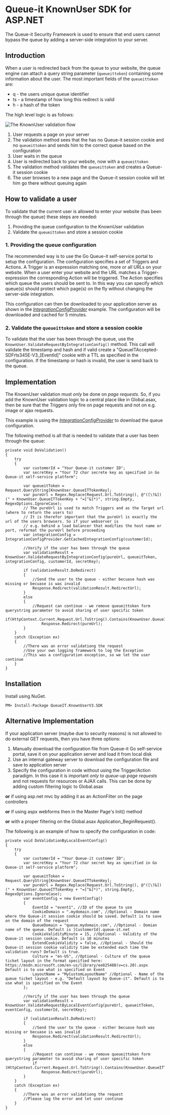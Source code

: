 [//]: [![NuGet](http://img.shields.io/nuget/v/QueueIT.KnownUserV3.SDK.svg)](https://www.nuget.org/packages/QueueIT.KnownUserV3.SDK/)

# Queue-it KnownUser SDK for ASP.NET
The Queue-it Security Framework is used to ensure that end users cannot bypass the queue by adding a server-side integration to your server. 
## Introduction
When a user is redirected back from the queue to your website, the queue engine can attach a query string parameter (`queueittoken`) containing some information about the user. 
The most important fields of the `queueittoken` are:

 - q - the users unique queue identifier
 - ts - a timestamp of how long this redirect is valid
 - h - a hash of the token


The high level logic is as follows:

![The KnownUser validation flow](https://github.com/queueit/KnownUser.V3.ASPNET/blob/master/Documentation/KnownUserFlow.png)

 1. User requests a page on your server
 2. The validation method sees that the has no Queue-it session cookie and no `queueittoken` and sends him to the correct queue based on the configuration
 3. User waits in the queue
 4. User is redirected back to your website, now with a `queueittoken`
 5. The validation method validates the `queueittoken` and creates a Queue-it session cookie
 6. The user browses to a new page and the Queue-it session cookie will let him go there without queuing again

## How to validate a user
To validate that the current user is allowed to enter your website (has been through the queue) these steps are needed:

 1. Providing the queue configuration to the KnownUser validation
 2. Validate the `queueittoken` and store a session cookie


### 1. Providing the queue configuration
The recommended way is to use the Go Queue-it self-service portal to setup the configuration. 
The configuration specifies a set of Triggers and Actions. A Trigger is an expression matching one, more or all URLs on your website. 
When a user enter your website and the URL matches a Trigger-expression the corresponding Action will be triggered. 
The Action specifies which queue the users should be sent to. 
In this way you can specify which queue(s) should protect which page(s) on the fly without changing the server-side integration.

This configuration can then be downloaded to your application server as shown in the *[IntegrationConfigProvider](https://github.com/queueit/KnownUser.V3.ASPNET/blob/master/Documentation/IntegrationConfigProvider.cs)* example. 
The configuration will be downloaded and cached for 5 minutes. 

### 2. Validate the `queueittoken` and store a session cookie
To validate that the user has been through the queue, use the `KnownUser.ValidateRequestByIntegrationConfig()` method. 
This call will validate the timestamp and hash and if valid create a "QueueITAccepted-SDFrts345E-V3_[EventId]" cookie with a TTL as specified in the configuration.
If the timestamp or hash is invalid, the user is send back to the queue.


## Implementation
The KnownUser validation must *only* be done on *page requests*. 
So, if you add the KnownUser validation logic to a central place like in Global.asax, then be sure that the Triggers only fire on page requests and not on e.g. image or ajax requests.

This example is using the *[IntegrationConfigProvider](https://github.com/queueit/KnownUser.V3.ASPNET/blob/master/Documentation/IntegrationConfigProvider.cs)* to download the queue configuration. 

The following method is all that is needed to validate that a user has been through the queue:
```
private void DoValidation()
{
    try
    {
        var customerId = "Your Queue-it customer ID";
        var secretKey = "Your 72 char secrete key as specified in Go Queue-it self-service platform";

        var queueitToken = Request.QueryString[KnownUser.QueueITTokenKey];
        var pureUrl = Regex.Replace(Request.Url.ToString(), @"([\?&])(" + KnownUser.QueueITTokenKey + "=[^&]*)", string.Empty, RegexOptions.IgnoreCase);
        // The pureUrl is used to match Triggers and as the Target url (where to return the users to)
        // It is therefor important that the pureUrl is exactly the url of the users browsers. So if your webserver is 
        // e.g. behind a load balancer that modifies the host name or port, reformat the pureUrl before proceeding
        var integrationConfig = IntegrationConfigProvider.GetCachedIntegrationConfig(customerId);
  
        //Verify if the user has been through the queue
        var validationResult = KnownUser.ValidateRequestByIntegrationConfig(pureUrl, queueitToken, integrationConfig, customerId, secretKey);

        if (validationResult.DoRedirect)
        {
            //Send the user to the queue - either becuase hash was missing or becuase is was invalid
            Response.Redirect(validationResult.RedirectUrl);
        }
        else
        {
            //Request can continue - we remove queueittoken form querystring parameter to avoid sharing of user specific token
            if(HttpContext.Current.Request.Url.ToString().Contains(KnownUser.QueueITTokenKey))
                Response.Redirect(pureUrl);
        }
    }
    catch (Exception ex)
    {
        //There was an error validationg the request
        //Use your own logging framework to log the Exception
        //This was a configuration exception, so we let the user continue
    }
}
```

## Installation

Install using NuGet.

    PM> Install-Package QueueIT.KnownUserV3.SDK

## Alternative Implementation
If your application server (maybe due to security reasons) is not allowed to do external GET requests, then you have three options:

1. Manually download the configuration file from Queue-it Go self-service portal, save it on your application server and load it from local disk
2. Use an internal gateway server to download the configuration file and save to application server
3. Specify the configuration in code without using the Trigger/Action paradigm. In this case it is important *only to queue-up page requests* and not requests for resources or AJAX calls. 
This can be done by adding custom filtering logic to Global.asax 

**or** if using asp.net mvc by adding it as an ActionFilter on the page controllers 

**or** if using aspx webforms then in the Master Page's Init() method 

**or** with a proper filtering on the Global.asax Application_BeginRequest(). 


The following is an example of how to specify the configuration in code:
 
```
private void DoValidationByLocalEventConfig()
{
    try
    {
        var customerId = "Your Queue-it customer ID";
        var secretKey = "Your 72 char secret key as specified in Go Queue-it self-service platform";

        var queueitToken = Request.QueryString[KnownUser.QueueITTokenKey];
        var pureUrl = Regex.Replace(Request.Url.ToString(), @"([\?&])(" + KnownUser.QueueITTokenKey + "=[^&]*)", string.Empty, RegexOptions.IgnoreCase);
        var eventConfig = new EventConfig()
        {
            EventId = "event1", //ID of the queue to use
            CookieDomain = ".mydomain.com", //Optional - Domain name where the Queue-it session cookie should be saved. Default is to save on the domain of the request
            QueueDomain = "queue.mydomain.com", //Optional - Domian name of the queue. Default is [CustomerId].queue-it.net
            CookieValidityMinute = 15, //Optional - Validity of the Queue-it session cookie. Default is 10 minutes
            ExtendCookieValidity = false, //Optional - Should the Queue-it session cookie validity time be extended each time the validation runs? Default is true.
            Culture = "en-US", //Optional - Culture of the queue ticket layout in the format specified here: https://msdn.microsoft.com/en-us/library/ee825488(v=cs.20).aspx Default is to use what is specified on Event
            LayoutName = "MyCustomLayoutName" //Optional - Name of the queue ticket layout - e.g. "Default layout by Queue-it". Default is to use what is specified on the Event
        };

        //Verify if the user has been through the queue
        var validationResult = KnownUser.ValidateRequestByLocalEventConfig(pureUrl, queueitToken, eventConfig, customerId, secretKey);

        if (validationResult.DoRedirect)
        {
            //Send the user to the queue - either becuase hash was missing or becuase is was invalid
            Response.Redirect(validationResult.RedirectUrl);
        }
        else
        {
            //Request can continue - we remove queueittoken form querystring parameter to avoid sharing of user specific token
            if (HttpContext.Current.Request.Url.ToString().Contains(KnownUser.QueueITTokenKey))
                Response.Redirect(pureUrl);
        }
    }
    catch (Exception ex)
    {
        //There was an error validationg the request
        //Please log the error and let user continue 
    }
}
```
